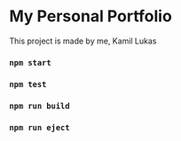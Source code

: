 # My Personal Portfolio

This project is made by me, Kamil Lukas

### `npm start`

### `npm test`

### `npm run build`

### `npm run eject`

